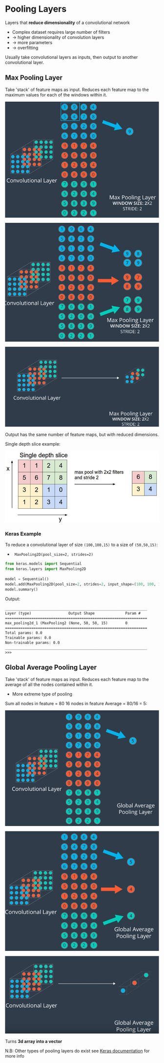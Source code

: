 # Pooling Layers
Layers that **reduce dimensionality** of a convolutional network
* Complex dataset requires large number of filters
* -> higher dimensionality of convolution layers 
* -> more parameters 
* -> overfitting

Usually take convolutional layers as inputs, then output to another convolutional layer.

## Max Pooling Layer
Take 'stack' of feature maps as input. Reduces each feature map to the maximum values for each of the windows within it.

![](../../images/2018-01-29-12-47-41.png)

![](../../images/2018-01-29-12-47-49.png)

![](../../images/2018-01-29-12-47-56.png)

Output has the same number of feature maps, but with reduced dimensions.

Single depth slice example:

![](../../images/2018-01-29-12-52-40.png)

### Keras Example
To reduce a convolutional layer of size `(100,100,15)` to a size of `(50,50,15)`:
* ` MaxPooling2D(pool_size=2, strides=2)`

```Python
from keras.models import Sequential
from keras.layers import MaxPooling2D

model = Sequential()
model.add(MaxPooling2D(pool_size=2, strides=2, input_shape=(100, 100, 15)))
model.summary()
```
Output:
```
_________________________________________________________________
Layer (type)                 Output Shape              Param #
=================================================================
max_pooling2d_1 (MaxPooling2 (None, 50, 50, 15)        0
=================================================================
Total params: 0.0
Trainable params: 0.0
Non-trainable params: 0.0
_________________________________________________________________
>>>
```
## Global Average Pooling Layer
Take 'stack' of feature maps as input. Reduces each feature map to the average of all the nodes contained within it.
* More extreme type of pooling

Sum all nodes in feature = 80
16 nodes in feature
Average = 80/16 = 5:

![](../../images/2018-01-29-12-49-48.png)

![](../../images/2018-01-29-12-50-25.png)

![](../../images/2018-01-29-12-50-33.png)

Turns **3d array into a vector**




N.B: Other types of pooling layers do exist see [Keras documentation](https://keras.io/layers/pooling/) for more info